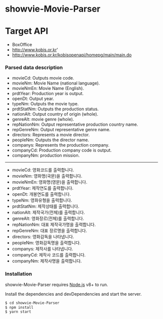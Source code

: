 # showvie-Movie-Parser
 # Target API
  - BoxOffice 
   - http://www.kobis.or.kr'
   - http://www.kobis.or.kr/kobisopenapi/homepg/main/main.do
   

### Parsed data description
   - movieCd: Outputs movie code.
   - movieNm: Movie Name (national language).
   - movieNmEn: Movie Name (English).
   - prdtYear: Production year is output.
   - openDt: Output year.
   - typeNm: Outputs the movie type.
   - prdtStatNm: Outputs the production status.
   - nationAlt: Output country of origin (whole).
   - genreAlt: movie genre (whole).
   - repNationNm: Output representative production country name.
   - repGenreNm: Output representative genre name.
   - directors: Represents a movie director.
   - peopleNm: Outputs the director name.
   - companys: Represents the production company.
   - companyCd: Production company code is output.
   - companyNm: production mission.

------------------------------

   - movieCd: 영화코드를 출력합니다.
   - movieNm: 영화명(국문)을 출력합니다.
   - movieNmEn: 영화명(영문)을 출력합니다.
   - prdtYear: 제작연도를 출력합니다.
   - openDt: 개봉연도를 출력합니다.
   - typeNm: 영화유형을 출력합니다.
   - prdtStatNm: 제작상태를 출력합니다.
   - nationAlt: 제작국가(전체)를 출력합니다.
   - genreAlt: 영화장르(전체)를 출력합니다.
   - repNationNm: 대표 제작국가명을 출력합니다.
   - repGenreNm: 대표 장르명을 출력합니다.
   - directors: 영화감독을 나타냅니다.
   - peopleNm: 영화감독명을 출력합니다.
   - companys: 제작사를 나타냅니다.
   - companyCd: 제작사 코드를 출력합니다.
   - companyNm: 제작사명을 출력합니다.


### Installation

showvie-Movie-Parser requires [Node.js](https://nodejs.org/) v8+ to run.

Install the dependencies and devDependencies and start the server.

```sh
$ cd showvie-Movie-Parser
$ npm install 
$ yarn start
```   
